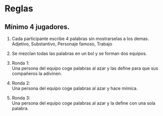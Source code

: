 # Reglas
## Mínimo 4 jugadores.
1. Cada participante escribe 4 palabras sin mostrarselas a los demas.  
Adjetivo, Substantivo, Personaje famoso, Trabajo

2. Se mezclan todas las palabras en un bol y se forman dos equipos.

3. Ronda 1:  
Una persona del equipo coge palabras al azar y las define para que sus compañeros la adivinen.

4. Ronda 2:  
Una persona del equipo coge palabras al azar y hace mímica.

4. Ronda 3:  
Una persona del equipo coge palabras al azar y la define con una sola palabra.
